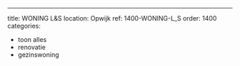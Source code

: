 ---
title: WONING L&S
location: Opwijk
ref: 1400-WONING-L_S
order: 1400
categories:
- toon alles
- renovatie
- gezinswoning

